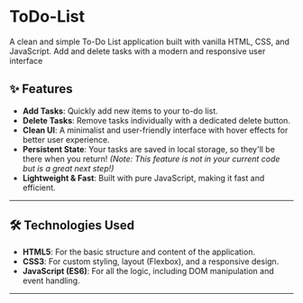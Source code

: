 # ToDo-List
A clean and simple To-Do List application built with vanilla HTML, CSS, and JavaScript. Add and delete tasks with a modern and responsive user interface <br>
## ✨ Features <br>

- **Add Tasks**: Quickly add new items to your to-do list.
- **Delete Tasks**: Remove tasks individually with a dedicated delete button.
- **Clean UI**: A minimalist and user-friendly interface with hover effects for better user experience.
- **Persistent State**: Your tasks are saved in local storage, so they'll be there when you return! _(Note: This feature is not in your current code but is a great next step!)_
- **Lightweight & Fast**: Built with pure JavaScript, making it fast and efficient.

---

## 🛠️ Technologies Used

- **HTML5**: For the basic structure and content of the application.
- **CSS3**: For custom styling, layout (Flexbox), and a responsive design.
- **JavaScript (ES6)**: For all the logic, including DOM manipulation and event handling.

---

